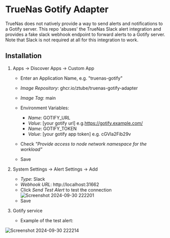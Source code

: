 # TrueNas Gotify Adapter

TrueNas does not natively provide a way to send alerts and notifications to a Gotify server. This repo 'abuses' the TrueNas Slack alert integration and provides a fake slack webhook endpoint to forward alerts to a Gotify server.
Note that Slack is not required at all for this integration to work.

## Installation
1. Apps -> Discover Apps -> Custom App
    - Enter an Application Name, e.g. "truenas-gotify"
    - _Image Repository_: ghcr.io/ztube/truenas-gotify-adapter
    - _Image Tag_: main
    - Environment Variables:
        - _Name_: GOTIFY_URL
        - _Value_: [your gotify url] e.g.https://gotify.example.com/
        - _Name_: GOTIFY_TOKEN
        - _Value_: [your gotify app token] e.g. cGVla2Fib29v

    - Check _"Provide access to node network namespace for the workload"_
    - Save

2. System Settings -> Alert Settings -> Add
    - _Type_: Slack
    - _Webhook URL_: http://localhost:31662
    - Click _Send Test Alert_ to test the connection
![Screenshot 2024-09-30 222201](https://github.com/user-attachments/assets/24a1f65c-c483-4ca1-a9de-030d40c17a67)
    - Save
  
3. Gotify service
    - Example of the test alert:

![Screenshot 2024-09-30 222214](https://github.com/user-attachments/assets/50a22d26-a75d-4ccb-afbc-f806460ec358)


